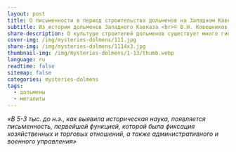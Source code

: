 ```yaml
---
layout: post
title: О письменности в период строительства дольменов на Западном Кавказе
subtitle: Из истории дольменов Западного Кавказа <br>© В.Н. Ковешников
share-description: О культуре строителей дольменов существует много гипотетических мнений, в том числе и то, что она возникла в до письменный период. Но в такой развитой культуре как дольменная, письменность не могла не существовать.
cover-img: /img/mysteries-dolmens/111.jpg
share-img: /img/mysteries-dolmens/1114x3.jpg
thumbnail-img: /img/mysteries-dolmens/1-13/thumb.webp
language: ru
readtime: false
sitemap: false
categories: mysteries-dolmens
tags:
  - дольмены
  - мегалиты
---
```

_«В 5-3 тыс. до н.э., как выявила историческая наука, появляется письменность, первейшей функцией, которой была фиксация хозяйственных и торговых отношений, а также административного и военного управления»_
